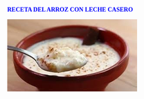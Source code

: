 <span style="color:blue;Font-size:18;Font-family:Castellar">**RECETA DEL ARROZ CON LECHE CASERO**</span>


![imagen montaje](arroz.jpg)

